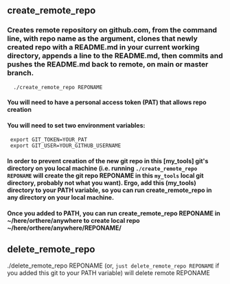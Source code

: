 ## create_remote_repo
### Creates remote repository on github.com, from the command line, with repo name as the argument, clones that newly created repo with a README.md in your current working directory, appends a line to the README.md, then commits and pushes the README.md back to remote, on main or master branch.
      ./create_remote_repo REPONAME

#### You will need to have a personal access token (PAT) that allows repo creation
#### You will need to set two environment variables:
     export GIT_TOKEN=YOUR_PAT
     export GIT_USER=YOUR_GITHUB_USERNAME

#### In order to prevent creation of the new git repo in this [my_tools] git's directory on you local machine (i.e. running `./create_remote_repo REPONAME` will create the git repo REPONAME in this `my_tools` local git directory, probably not what you want). Ergo, add this (my_tools) directory to your PATH variable, so you can run <b>create_remote_repo</b> in any directory on your local machine.

#### Once you added to PATH, you can run <b>create_remote_repo REPONAME </b> in ~/here/orthere/anywhere to create local repo ~/here/orthere/anywhere/REPONAME/

## delete_remote_repo
./delete_remote_repo REPONAME (or, `just delete_remote_repo REPONAME` if you added this git to your PATH variable) will delete remote REPONAME
